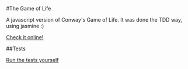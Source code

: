 #The Game of Life

A javascript version of Conway's Game of Life. It was done the TDD way, using jasmine :)

[Check it online!](http://thiagokimo.github.io/game-of-life-JS/)

##Tests

[Run the tests yourself](http://thiagokimo.github.io/game-of-life-JS/test/SpecRunner.html)


